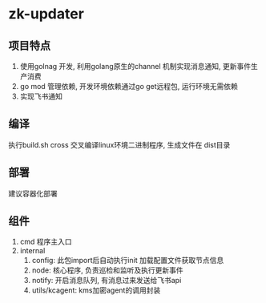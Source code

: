 # zk-updater


## 项目特点

1. 使用golnag 开发, 利用golang原生的channel 机制实现消息通知, 更新事件生产消费
2. go mod 管理依赖, 开发环境依赖通过go get远程包, 运行环境无需依赖
3. 实现飞书通知

## 编译

执行build.sh cross 交叉编译linux环境二进制程序, 生成文件在 dist目录

## 部署

建议容器化部署

## 组件

1. cmd 程序主入口
2. internal
   1. config: 此包import后自动执行init 加载配置文件获取节点信息
   2. node: 核心程序, 负责巡检和监听及执行更新事件
   3. notify: 开启消息队列, 有消息过来发送给飞书api
   4. utils/kcagent: kms加密agent的调用封装
